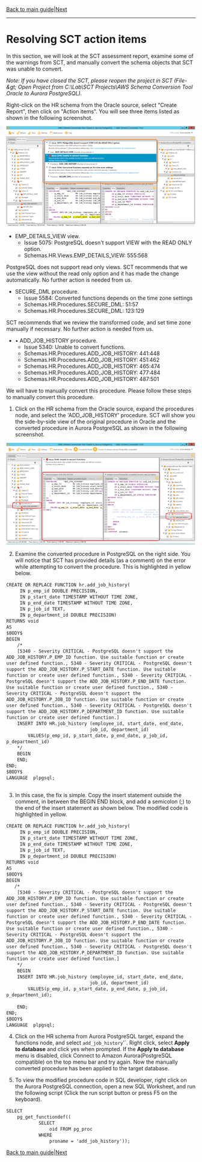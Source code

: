[Back to main guide](../README.md)|[Next](cleanup.md)

___

# Resolving SCT action items

In this section, we will look at the SCT assessment report, examine some of the warnings from SCT, and manually convert the schema objects that SCT was unable to convert.

_Note: If you have closed the SCT, please reopen the project in SCT (File-\&gt; Open Project from C:\Lab\SCT Projects\AWS Schema Conversion Tool Oracle to Aurora PostgreSQL)._

Right-click on the HR schema from the Oracle source, select &quot;Create Report&quot;, then click on &quot;Action items&quot;. You will see three items listed as shown in the following screenshot.

![DMS](images/Picture1.png)

- EMP_DETAILS_VIEW view.
  - Issue 5075: PostgreSQL doesn&#39;t support VIEW with the READ ONLY option.
  - Schemas.HR.Views.EMP_DETAILS_VIEW: 555:568

PostgreSQL does not support read only views. SCT recommends that we use the view without the read only option and it has made the change automatically. No further action is needed from us.

- SECURE_DML procedure.
  - Issue 5584: Converted functions depends on the time zone settings
  - Schemas.HR.Procedures.SECURE_DML: 51:57
  - Schemas.HR.Procedures.SECURE_DML: 123:129

SCT recommends that we review the transformed code, and set time zone manually if necessary. No further action is needed from us.

- • ADD_JOB_HISTORY  procedure.
  - Issue 5340: Unable to convert functions.
  - Schemas.HR.Procedures.ADD_JOB_HISTORY: 441:448 
  - Schemas.HR.Procedures.ADD_JOB_HISTORY: 451:462 
  - Schemas.HR.Procedures.ADD_JOB_HISTORY: 465:474 
  - Schemas.HR.Procedures.ADD_JOB_HISTORY: 477:484 
  - Schemas.HR.Procedures.ADD_JOB_HISTORY: 487:501


We will have to manually convert this procedure. Please follow these steps to manually convert this procedure.

1. Click on the HR schema from the Oracle source, expand the procedures node, and select the &#39;ADD\_JOB\_HISTORY&#39; procedure. SCT will show you the side-by-side view of the original procedure in Oracle and the converted procedure in Aurora PostgreSQL as shown in the following screenshot.

![DMS](images/Picture2.png)

2.  Examine the converted procedure in PostgreSQL on the right side. You will notice that SCT has provided details (as a comment) on the error while attempting to convert the procedure. This is highlighted in yellow below.

```
CREATE OR REPLACE FUNCTION hr.add_job_history(
     IN p_emp_id DOUBLE PRECISION, 
     IN p_start_date TIMESTAMP WITHOUT TIME ZONE, 
     IN p_end_date TIMESTAMP WITHOUT TIME ZONE, 
     IN p_job_id TEXT, 
     IN p_department_id DOUBLE PRECISION)
RETURNS void
AS
$BODY$
BEGIN
    /*
    [5340 - Severity CRITICAL - PostgreSQL doesn't support the ADD_JOB_HISTORY.P_EMP_ID function. Use suitable function or create user defined function., 5340 - Severity CRITICAL - PostgreSQL doesn't support the ADD_JOB_HISTORY.P_START_DATE function. Use suitable function or create user defined function., 5340 - Severity CRITICAL - PostgreSQL doesn't support the ADD_JOB_HISTORY.P_END_DATE function. Use suitable function or create user defined function., 5340 - Severity CRITICAL - PostgreSQL doesn't support the ADD_JOB_HISTORY.P_JOB_ID function. Use suitable function or create user defined function., 5340 - Severity CRITICAL - PostgreSQL doesn't support the ADD_JOB_HISTORY.P_DEPARTMENT_ID function. Use suitable function or create user defined function.]
    INSERT INTO HR.job_history (employee_id, start_date, end_date,
                               job_id, department_id)
        VALUES(p_emp_id, p_start_date, p_end_date, p_job_id, p_department_id)
    */
    BEGIN
    END;
END;
$BODY$
LANGUAGE  plpgsql;


```


3. In this case, the fix is simple. Copy the insert statement outside the comment, in between the BEGIN END block, and add a semicolon (;) to the end of the insert statement as shown below. The modified code is highlighted in yellow.
```
CREATE OR REPLACE FUNCTION hr.add_job_history(
     IN p_emp_id DOUBLE PRECISION, 
     IN p_start_date TIMESTAMP WITHOUT TIME ZONE, 
     IN p_end_date TIMESTAMP WITHOUT TIME ZONE, 
     IN p_job_id TEXT, 
     IN p_department_id DOUBLE PRECISION)
RETURNS void
AS
$BODY$
BEGIN
   /*
    [5340 - Severity CRITICAL - PostgreSQL doesn't support the ADD_JOB_HISTORY.P_EMP_ID function. Use suitable function or create user defined function., 5340 - Severity CRITICAL - PostgreSQL doesn't support the ADD_JOB_HISTORY.P_START_DATE function. Use suitable function or create user defined function., 5340 - Severity CRITICAL - PostgreSQL doesn't support the ADD_JOB_HISTORY.P_END_DATE function. Use suitable function or create user defined function., 5340 - Severity CRITICAL - PostgreSQL doesn't support the ADD_JOB_HISTORY.P_JOB_ID function. Use suitable function or create user defined function., 5340 - Severity CRITICAL - PostgreSQL doesn't support the ADD_JOB_HISTORY.P_DEPARTMENT_ID function. Use suitable function or create user defined function.]
    */
    BEGIN
    INSERT INTO HR.job_history (employee_id, start_date, end_date,
                               job_id, department_id)
        VALUES(p_emp_id, p_start_date, p_end_date, p_job_id, p_department_id);

    END;
END;
$BODY$
LANGUAGE  plpgsql;

```

4. Click on the HR schema from Aurora PostgreSQL target, expand the functions node, and select `add_job_history`&#39;`. Right click, select **Apply to database** and click yes when prompted. If the **Apply to database** menu is disabled, click Connect to Amazon Aurora(PostgreSQL compatible) on the top menu bar and try again. Now the manually converted procedure has been applied to the target database.

5. To view the modified procedure code in SQL developer, right click on the Aurora PostgreSQL connection, open a new SQL Worksheet, and run the following script (Click the run script button or press F5 on the keyboard).
```
SELECT
    pg_get_functiondef((
            SELECT
                oid FROM pg_proc
            WHERE
                proname = 'add_job_history'));
```


[Back to main guide](../README.md)|[Next](cleanup.md)